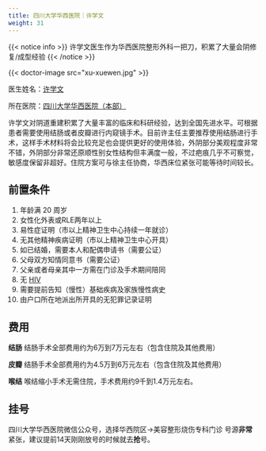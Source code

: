```yaml
---
title: 四川大学华西医院｜许学文
weight: 31
---
```


{{< notice info >}} 许学文医生作为华西医院整形外科一把刀，积累了大量会阴修复/成型经验 {{< /notice >}}

{{< doctor-image src="xu-xuewen.jpg" >}}

医生姓名：[许学文](https://www.haodf.com/doctor/25624.html)

所在医院：[四川大学华西医院（本部）](https://www.amap.com/place/B001C05YG2)

许学文对阴道重建积累了大量丰富的临床和科研经验，达到全国先进水平。可根据患者需要使用结肠或者皮瓣进行内窥镜手术。目前许主任主要推荐使用结肠进行手术，这样手术材料将会比较充足也会提供更好的使用体验，外阴部分美观程度非常不错，外阴部分非常还原顺性别女性结构但丰满度一般，不过疤痕几乎不可察觉，敏感度保留非超好。住院方案可与徐主任协商，华西床位紧张可能等待时间较长。


## 前置条件

1. 年龄满 20 周岁
2. 女性化外表或RLE两年以上
3. 易性症证明（市以上精神卫生中心持续一年就诊）
4. 无其他精神疾病证明（市以上精神卫生中心开具）
5. 如已结婚，需要本人和配偶申请书（需要公证）
6. 父母双方知情同意书（需要公证）
7. 父亲或者母亲其中一方需在门诊及手术期间陪同
8. 无 [HIV](https://zh.wikipedia.org/zh-cn/HIV)
9. 需要提前告知（慢性）基础疾病及家族慢性病史
10. 由户口所在地派出所开具的无犯罪记录证明


## 费用

**结肠**
结肠手术全部费用约为6万到7万元左右（包含住院及其他费用）

**皮瓣**
结肠手术全部费用约为4.5万到6万元左右（包含住院及其他费用）

**喉结**
喉结缩小手术无需住院，手术费用约9千到1.4万元左右。


## 挂号

   四川大学华西医院微信公众号，选择华西院区→美容整形烧伤专科门诊
   号源**非常**紧张，建议提前14天刚刚放号的时候就去**抢**号。
